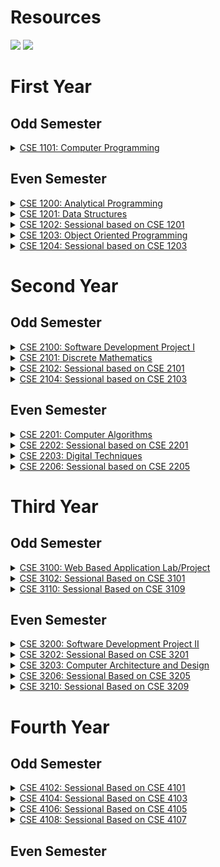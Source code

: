 # **Resources**
[<img src="https://img.shields.io/badge/University-important?logo=googledrive">](https://drive.google.com/drive/folders/1kpmEwcuAcUSkSqxyM8fBIbXYtwFFneEI?usp=sharing)
[<img src="https://img.shields.io/badge/Front Cover Template-informational?logo=overleaf">](https://www.overleaf.com/read/kbjnwsnsgtyv)

# **First Year**
## **Odd Semester**
<!-- <details>
<summary><a href="#">CSE 1100: Computer Fundamentals and Ethics</a></summary>
</details> -->

<details>
<summary><a href="#">CSE 1101: Computer Programming</a></summary>
<b>Books</b>
<ul>
<li><a href="https://www.pdfdrive.com/the-art-of-c-by-herbert-schildt-e33457826.html">C++: The Complete Reference - Herbert Schildt</a></li>
</ul>
</details>

<!-- <details>
<summary><a href="#">CSE 1102: Sessional based on CSE 1101</a></summary>
</details> -->

## **Even Semester**
<details>
<summary><a href="1-2/CSE 1200">CSE 1200: Analytical Programming</a></summary>
</details>

<details>
<summary><a href="1-2/CSE 1201">CSE 1201: Data Structures</a></summary>
</details>

<details>
<summary><a href="1-2/CSE 1202">CSE 1202: Sessional based on CSE 1201</a></summary>
</details>

<details>
<summary><a href="1-2/CSE 1203">CSE 1203: Object Oriented Programming</a></summary>
<b>Books</b>
<ul>
<li><a href="https://www.pdfdrive.com/the-art-of-c-by-herbert-schildt-e33457826.html">C++: The Complete Reference - Herbert Schildt</a></li>
<li><a href="https://www.pdfdrive.com/java-a-beginners-guide-eighth-edition-e185753177.html">Java: A Beginner's Guide - Herbert Schildt</a></li>
</ul>
</details>

<details>
<summary><a href="1-2/CSE 1204">CSE 1204: Sessional based on CSE 1203</a></summary>
</details>

# **Second Year**
## **Odd Semester**
<details>
<summary><a href="2-1/CSE 2100">CSE 2100: Software Development Project I</a></summary>
</details>

<details>
<summary><a href="#">CSE 2101: Discrete Mathematics</a></summary>
<b>Books</b>
<ul>
<li><a href="https://www.pdfdrive.com/discrete-mathematics-applications-e86266202.html">Discrete Mathematics and Its Applications - Keneth H. Rosen</a></li>
</ul>
</details>

<details>
<summary><a href="2-1/CSE 2102">CSE 2102: Sessional based on CSE 2101</a></summary>
</details>

<!-- <details>
<summary><a href="#">CSE 2103: Numerical Methods</a></summary>
<b>Books</b>
<ul>
<li><a href=""></a></li>
</ul>
</details> -->

<details>
<summary><a href="2-1/CSE 2104">CSE 2104: Sessional based on CSE 2103</a></summary>
</details>

## **Even Semester**
<details>
<summary><a href="#">CSE 2201: Computer Algorithms</a></summary>
<b>Books</b>
<ul>
<li><a href="https://www.pdfdrive.com/introduction-to-algorithms-third-edition-e42987274.html">Introduction to Algorithms - Thomas H. Cormen</a></li>
</ul>
</details>

<details>
<summary><a href="2-2/CSE 2202">CSE 2202: Sessional based on CSE 2201</a></summary>
</details>

<details>
<summary><a href="#">CSE 2203: Digital Techniques</a></summary>
<b>Books</b>
<ul>
<li><a href="https://www.pdfdrive.com/digital-logic-and-computer-design-by-m-morris-mano-e34332016.html">Digital Logic and Computer Design - M. Morris Mano</a></li>
</ul>
</details>

<!-- <details>
<summary><a href="#">CSE 2204: Sessional based on CSE 2203</a></summary>
</details>

<details>
<summary><a href="#">CSE 2205: Finite Automate Theory</a></summary>
<b>Books</b>
<ul>
<li><a href="#">Introduction to Automata Theory: Languages, and Computation - Hopcroft</a></li>
</ul>
</details> -->

<details>
<summary><a href="2-2/CSE 2206">CSE 2206: Sessional based on CSE 2205</a></summary>
</details>

# **Third Year**
## **Odd Semester**
<details>
<summary><a href="3-1/CSE 3100">CSE 3100: Web Based Application Lab/Project</a></summary>
</details>

<!-- <details>
<summary><a href="#">CSE 3101: Database Systems</a></summary>
</details> -->

<details>
<summary><a href="#">CSE 3102: Sessional Based on CSE 3101</a></summary>
</details>

<!-- <details>
<summary><a href="#">CSE 3103: Data Communication</a></summary>
</details>

<details>
<summary><a href="#">CSE 3104: Sessional Based on CSE 3103</a></summary>
</details>

<details>
<summary><a href="#">CSE 3105: Software Engineering</a></summary>
</details>

<details>
<summary><a href="#">CSE 3107: Applied Statistics and Queuing Theory</a></summary>
</details>

<details>
<summary><a href="#">CSE 3109: Microprocessors and Assembly Language</a></summary>
</details> -->

<details>
<summary><a href="#">CSE 3110: Sessional Based on CSE 3109</a></summary>
</details>

<!-- <details>
<summary><a href="#">CSE 3112: Technical Writing and Presentation</a></summary>
</details> -->

## **Even Semester**
<details>
<summary><a href="3-2/CSE 3200">CSE 3200: Software Development Project II</a></summary>
</details>

<!-- <details>
<summary><a href="#">CSE 3201: Operating Systems</a></summary>
<b>Books</b>
<ul>
<li><a href=""></a></li>
</ul>
</details> -->

<details>
<summary><a href="3-2/CSE 3202">CSE 3202: Sessional Based on CSE 3201</a></summary>
</details>

<details>
<summary><a href="#">CSE 3203: Computer Architecture and Design</a></summary>
<b>Books</b>
<ul>
<li><a href="https://www.pdfdrive.com/computer-system-architecture-morris-mano-third-edition-e31004022.html">Computer System Architecture - M. Morris Mano</a></li>
</ul>
</details>

<!-- <details>
<summary><a href="3-2/CSE 3204">CSE 3204: Sessional Based on CSE 3203</a></summary>
</details>

<details>
<summary><a href="#">CSE 3205: Computer Networks</a></summary>
<b>Books</b>
<ul>
<li><a href=""></a></li>
</ul>
</details> -->

<details>
<summary><a href="3-2/CSE 3206">CSE 3206: Sessional Based on CSE 3205</a></summary>
</details>

<!-- <details>
<summary><a href="#">CSE 3207: Peripherals and Interfacings</a></summary>
<b>Books</b>
<ul>
<li><a href=""></a></li>
</ul>
</details>

<details>
<summary><a href="3-2/CSE 3208">CSE 3208: Sessional Based on CSE 3207</a></summary>
</details>

<details>
<summary><a href="#">CSE 3209: Artificial Intelligence</a></summary>
<b>Books</b>
<ul>
<li><a href=""></a></li>
</ul>
</details> -->

<details>
<summary><a href="3-2/CSE 3210">CSE 3210: Sessional Based on CSE 3209</a></summary>
</details>


# **Fourth Year**
## **Odd Semester**
<!-- <details>
<summary><a href="#">CSE 4101: Compiler Design</a></summary>
</details> -->

<details>
<summary><a href="4-1/CSE 4102">CSE 4102: Sessional Based on CSE 4101</a></summary>
</details>

<!-- <details>
<summary><a href="#">CSE 4103: Digital Signal Processing</a></summary>
</details> -->

<details>
<summary><a href="4-1/CSE 4104">CSE 4104: Sessional Based on CSE 4103</a></summary>
</details>

<!-- <details>
<summary><a href="#">CSE 4105: Digital Image Processing</a></summary>
</details> -->

<details>
<summary><a href="4-1/CSE 4106">CSE 4106: Sessional Based on CSE 4105</a></summary>
</details>

<!-- <details>
<summary><a href="#">CSE 4107: Information System Analysis and Design</a></summary>
</details> -->

<details>
<summary><a href="4-1/CSE 4108">CSE 4108: Sessional Based on CSE 4107</a></summary>
</details>

<!-- <details>
<summary><a href="#">CSE 4117: Parallel and Distributed Processing</a></summary>
</details> -->


## **Even Semester**



